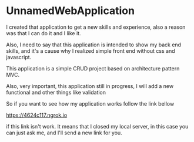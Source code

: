 # UnnamedWebApplication

I created that application to get a new skills and experience, also a reason was that I can do it and I like it.

Also, I need to say that this application is intended to show my back end skills,
and it's a cause why I realized simple front end without css and javascript.

This application is a simple CRUD project based on architecture pattern MVC.

Also, very important, this application still in progress,
I will add a new functional and other things like validation

So if you want to see how my application works follow the link bellow 

https://4624c117.ngrok.io

if this link isn't work. It means that I closed my local server,
in this case you can just ask me, and I'll send a new link for you.
